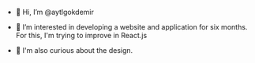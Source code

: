- 👋 Hi, I’m @aytlgokdemir


- 👀 I’m interested in developing a website and application for six months. For this, I'm trying to improve in React.js


- 🌱 I'm also curious about the design.

